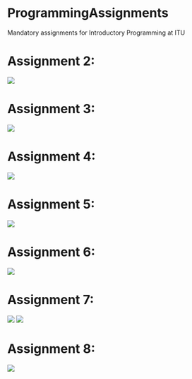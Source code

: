 # ProgrammingAssignments
Mandatory assignments for Introductory Programming at ITU


# Assignment 2:

![](assignment_2.png)

# Assignment 3:

![](assignment_3.png)

# Assignment 4:

![](assignment_4.png)

# Assignment 5:

![](assignment_5.png)

# Assignment 6:

![](assignment_6.png)

# Assignment 7:

![](assignment_7.1.png)
![](assignment_7.2.png)

# Assignment 8:

![](assignment_8.png)
